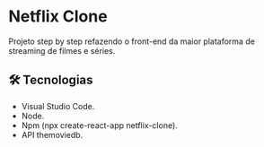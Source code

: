 # Netflix Clone

Projeto step by step refazendo o front-end da maior plataforma de streaming de filmes e séries.

## 🛠️ Tecnologias

* Visual Studio Code.
* Node.
* Npm (npx create-react-app netflix-clone).
* API themoviedb.
